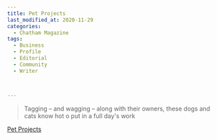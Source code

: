```yaml
---
title: Pet Projects
last_modified_at: 2020-11-29
categories:
  - Chatham Magazine
tags:
  - Business
  - Profile
  - Editorial 
  - Community
  - Writer



---
```


> Tagging  – and wagging – along with their owners, these dogs and cats know hot o put in a full day's work

[Pet Projects](https://issuu.com/shannonmedia/docs/chatm_issue/80)
